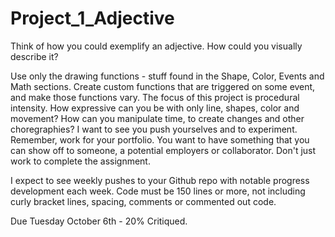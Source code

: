 # Project_1_Adjective

Think of how you could exemplify an adjective. How could you visually describe it? 

Use only the drawing functions - stuff found in the Shape, Color, Events and Math sections. Create custom functions that are triggered on some event, and make those functions vary. The focus of this project is procedural intensity. How expressive can you be with only line, shapes, color and movement? How can you manipulate time, to create changes and other choregraphies? I want to see you push yourselves and to experiment. Remember, work for your portfolio. You want to have something that you can show off to someone, a potential employers or collaborator. Don't just work to complete the assignment.


I expect to see weekly pushes to your Github repo with notable progress development each week. Code must be 150 lines or more, not including curly bracket lines, spacing, comments or commented out code.

Due Tuesday October 6th  - 20% Critiqued. 
